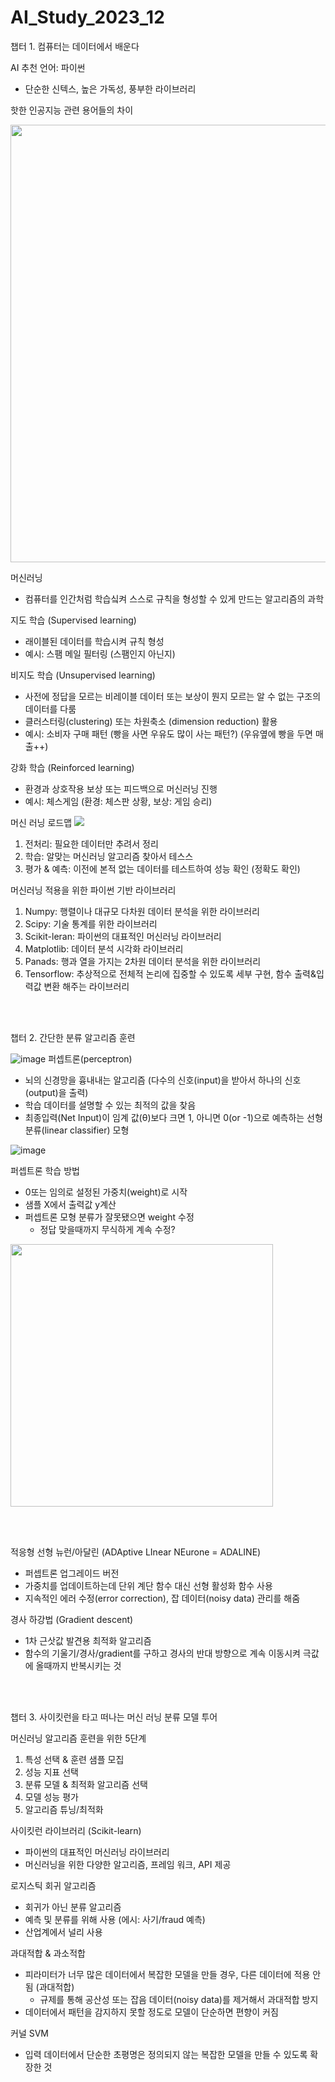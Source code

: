 # AI_Study_2023_12

챕터 1. 컴퓨터는 데이터에서 배운다

AI 추천 언어: 파이썬
- 단순한 신텍스, 높은 가독성, 풍부한 라이브러리

핫한 인공지능 관련 용어들의 차이

<img src="https://github.com/JayJay-Kay/AI_Study_2023_12/assets/110762505/21239c3a-8b8e-43fb-8e84-6b254048b710" width="700">

머신러닝
- 컴퓨터를 인간처럼 학습싴켜 스스로 규칙을 형성할 수 있게 만드는 알고리즘의 과학

지도 학습 (Supervised learning)
- 래이블된 데이터를 학습시켜 규칙 형성
- 예시: 스팸 메일 필터링 (스팸인지 아닌지)

비지도 학습 (Unsupervised learning)
- 사전에 정답을 모르는 비레이블 데이터 또는 보상이 뭔지 모르는 알 수 없는 구조의 데이터를 다룸
- 클러스터링(clustering) 또는 차원축소 (dimension reduction) 활용
- 예시: 소비자 구매 패턴 (빵을 사면 우유도 많이 사는 패턴?) (우유옆에 빵을 두면 매출++)

강화 학습 (Reinforced learning)
- 환경과 상호작용 보상 또는 피드백으로 머신러닝 진행
- 예시: 체스게임 (환경: 체스판 상황, 보상: 게임 승리)

머신 러닝 로드맵
<img src="https://github.com/JayJay-Kay/AI_Study_2023_12/assets/110762505/dc11e68c-9ea4-4475-8e75-243142ebe731">

1. 전처리: 필요한 데이터만 추려서 정리
2. 학습: 알맞는 머신러닝 알고리즘 찾아서 테스스
3. 평가 & 예측: 이전에 본적 없는 데이터를 테스트하여 성능 확인 (정확도 확인)

머신러닝 적용을 위한 파이썬 기반 라이브러리
1. Numpy: 행렬이나 대규모 다차원 데이터 분석을 위한 라이브러리
2. Scipy: 기술 통계를 위한 라이브러리
3. Scikit-leran: 파이썬의 대표적인 머신러닝 라이브러리
4. Matplotlib: 데이터 분석 시각화 라이브러리
5. Panads: 행과 열을 가지는 2차원 데이터 분석을 위한 라이브러리
6. Tensorflow: 추상적으로 전체적 논리에 집중할 수 있도록 세부 구현, 함수 출력&입력값 변환 해주는 라이브러리

<br/><br/>

챕터 2. 간단한 분류 알고리즘 훈련

![image](https://github.com/JayJay-Kay/AI_Study_2023_12/assets/110762505/956a4c71-6823-479c-9d4e-7ca2d91812d2)
퍼셉트론(perceptron)
- 뇌의 신경망을 흉내내는 알고리즘 (다수의 신호(input)을 받아서 하나의 신호(output)을 출력)
- 학습 데이터를 설명할 수 있는 최적의 값을 찾음
- 최종입력(Net Input)이 임계 값(θ)보다 크면 1, 아니면 0(or -1)으로 예측하는 선형 분류(linear classifier) 모형

![image](https://github.com/JayJay-Kay/AI_Study_2023_12/assets/110762505/c351033d-536b-4fb4-aede-dcad0c9b3fa3)

퍼셉트론 학습 방법
- 0또는 임의로 설정된 가중치(weight)로 시작
- 샘플 X에서 출력값 y계산
- 퍼셉트론 모형 분류가 잘못됐으면 weight 수정
    - 정답 맞을때까지 무식하게 계속 수정?

<img src="https://github.com/JayJay-Kay/AI_Study_2023_12/assets/110762505/d81f1028-83b4-490d-89b8-bfee88db9bac" width="420">  

<br/><br/>

적응형 선형 뉴런/아달린 (ADAptive LInear NEurone = ADALINE) 
- 퍼셉트론 업그레이드 버전
- 가중치를 업데이트하는데 단위 계단 함수 대신 선형 활성화 함수 사용
- 지속적인 에러 수정(error correction), 잡 데이터(noisy data) 관리를 해줌

경사 하강법 (Gradient descent)
- 1차 근삿값 발견용 최적화 알고리즘
- 함수의 기울기/경사/gradient를 구하고 경사의 반대 방향으로 계속 이동시켜 극값에 올때까지 반복시키는 것

<br/><br/>

챕터 3. 사이킷런을 타고 떠나는 머신 러닝 분류 모델 투어

머신러닝 알고리즘 훈련을 위한 5단계
1. 특성 선택 & 훈련 샘플 모집
2. 성능 지표 선택
3. 분류 모델 & 최적화 알고리즘 선택
4. 모델 성능 평가
5. 알고리즘 튜닝/최적화

사이킷런 라이브러리 (Scikit-learn)
- 파이썬의 대표적인 머신러닝 라이브러리
- 머신러닝을 위한 다양한 알고리즘, 프레임 워크, API 제공

로지스틱 회귀 알고리즘
- 회귀가 아닌 분류 알고리즘
- 예측 및 분류를 위해 사용 (에시: 사기/fraud 예측)
- 산업계에서 널리 사용

과대적합 & 과소적합
- 피라미터가 너무 많은 데이터에서 복잡한 모델을 만들 경우, 다른 데이터에 적용 안됨 (과대적합)
    - 규제를 통해 공산성 또는 잡음 데이터(noisy data)를 제거해서 과대적합 방지
- 데이터에서 패턴을 감지하지 못할 정도로 모델이 단순하면 편향이 커짐

커널 SVM
- 입력 데이터에서 단순한 초평명은 정의되지 않는 복잡한 모델을 만들 수 있도록 확장한 것
